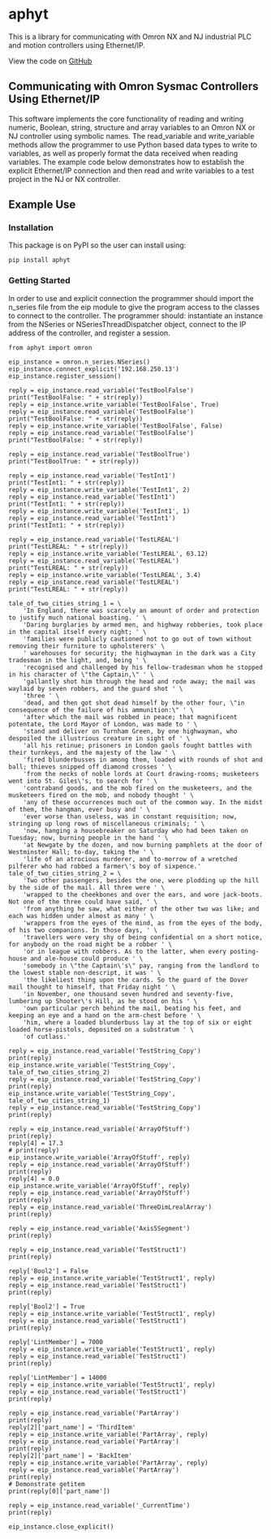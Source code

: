 # aphyt
This is a library for communicating with Omron NX and NJ industrial PLC and motion controllers using Ethernet/IP.

View the code on [GitHub](https://github.com/aphyt/aphytcomm)

## Communicating with Omron Sysmac Controllers Using Ethernet/IP

This software implements the core functionality of reading and writing numeric, Boolean, string, structure and array variables to an Omron NX or NJ controller using symbolic names. The read_variable and write_variable methods allow the programmer to use Python based data types to write to variables, as well as properly format the data received when reading variables. The example code below demonstrates how to establish the explicit Ethernet/IP connection and then read and write variables to a test project in the NJ or NX controller.

## Example Use

### Installation

This package is on PyPI so the user can install using:

    pip install aphyt

### Getting Started

In order to use and explicit connection the programmer should import the n_series file from the eip module to give the program access to the classes to connect to the controller. The programmer should: instantiate an instance from the NSeries or NSeriesThreadDispatcher object, connect to the IP address of the controller, and register a session.

    from aphyt import omron
    
    eip_instance = omron.n_series.NSeries()
    eip_instance.connect_explicit('192.168.250.13')
    eip_instance.register_session()
    
    reply = eip_instance.read_variable('TestBoolFalse')
    print("TestBoolFalse: " + str(reply))
    reply = eip_instance.write_variable('TestBoolFalse', True)
    reply = eip_instance.read_variable('TestBoolFalse')
    print("TestBoolFalse: " + str(reply))
    reply = eip_instance.write_variable('TestBoolFalse', False)
    reply = eip_instance.read_variable('TestBoolFalse')
    print("TestBoolFalse: " + str(reply))
    
    reply = eip_instance.read_variable('TestBoolTrue')
    print("TestBoolTrue: " + str(reply))
    
    reply = eip_instance.read_variable('TestInt1')
    print("TestInt1: " + str(reply))
    reply = eip_instance.write_variable('TestInt1', 2)
    reply = eip_instance.read_variable('TestInt1')
    print("TestInt1: " + str(reply))
    reply = eip_instance.write_variable('TestInt1', 1)
    reply = eip_instance.read_variable('TestInt1')
    print("TestInt1: " + str(reply))
    
    reply = eip_instance.read_variable('TestLREAL')
    print("TestLREAL: " + str(reply))
    reply = eip_instance.write_variable('TestLREAL', 63.12)
    reply = eip_instance.read_variable('TestLREAL')
    print("TestLREAL: " + str(reply))
    reply = eip_instance.write_variable('TestLREAL', 3.4)
    reply = eip_instance.read_variable('TestLREAL')
    print("TestLREAL: " + str(reply))
    
    tale_of_two_cities_string_1 = \
        'In England, there was scarcely an amount of order and protection to justify much national boasting. ' \
        'Daring burglaries by armed men, and highway robberies, took place in the capital itself every night; ' \
        'families were publicly cautioned not to go out of town without removing their furniture to upholsterers' \
        ' warehouses for security; the highwayman in the dark was a City tradesman in the light, and, being ' \
        'recognised and challenged by his fellow-tradesman whom he stopped in his character of \"the Captain,\" ' \
        'gallantly shot him through the head and rode away; the mail was waylaid by seven robbers, and the guard shot ' \
        'three ' \
        'dead, and then got shot dead himself by the other four, \"in consequence of the failure of his ammunition:\" ' \
        'after which the mail was robbed in peace; that magnificent potentate, the Lord Mayor of London, was made to ' \
        'stand and deliver on Turnham Green, by one highwayman, who despoiled the illustrious creature in sight of ' \
        'all his retinue; prisoners in London gaols fought battles with their turnkeys, and the majesty of the law ' \
        'fired blunderbusses in among them, loaded with rounds of shot and ball; thieves snipped off diamond crosses ' \
        'from the necks of noble lords at Court drawing-rooms; musketeers went into St. Giles\'s, to search for ' \
        'contraband goods, and the mob fired on the musketeers, and the musketeers fired on the mob, and nobody thought ' \
        'any of these occurrences much out of the common way. In the midst of them, the hangman, ever busy and ' \
        'ever worse than useless, was in constant requisition; now, stringing up long rows of miscellaneous criminals; ' \
        'now, hanging a housebreaker on Saturday who had been taken on Tuesday; now, burning people in the hand ' \
        'at Newgate by the dozen, and now burning pamphlets at the door of Westminster Hall; to-day, taking the ' \
        'life of an atrocious murderer, and to-morrow of a wretched pilferer who had robbed a farmer\'s boy of sixpence.'
    tale_of_two_cities_string_2 = \
        'Two other passengers, besides the one, were plodding up the hill by the side of the mail. All three were ' \
        'wrapped to the cheekbones and over the ears, and wore jack-boots. Not one of the three could have said, ' \
        'from anything he saw, what either of the other two was like; and each was hidden under almost as many ' \
        'wrappers from the eyes of the mind, as from the eyes of the body, of his two companions. In those days, ' \
        'travellers were very shy of being confidential on a short notice, for anybody on the road might be a robber ' \
        'or in league with robbers. As to the latter, when every posting-house and ale-house could produce ' \
        'somebody in \"the Captain\'s\" pay, ranging from the landlord to the lowest stable non-descript, it was ' \
        'the likeliest thing upon the cards. So the guard of the Dover mail thought to himself, that Friday night ' \
        'in November, one thousand seven hundred and seventy-five, lumbering up Shooter\'s Hill, as he stood on his ' \
        'own particular perch behind the mail, beating his feet, and keeping an eye and a hand on the arm-chest before ' \
        'him, where a loaded blunderbuss lay at the top of six or eight loaded horse-pistols, deposited on a substratum ' \
        'of cutlass.'
    
    reply = eip_instance.read_variable('TestString_Copy')
    print(reply)
    eip_instance.write_variable('TestString_Copy', tale_of_two_cities_string_2)
    reply = eip_instance.read_variable('TestString_Copy')
    print(reply)
    eip_instance.write_variable('TestString_Copy', tale_of_two_cities_string_1)
    reply = eip_instance.read_variable('TestString_Copy')
    print(reply)
    
    reply = eip_instance.read_variable('ArrayOfStuff')
    print(reply)
    reply[4] = 17.3
    # print(reply)
    eip_instance.write_variable('ArrayOfStuff', reply)
    reply = eip_instance.read_variable('ArrayOfStuff')
    print(reply)
    reply[4] = 0.0
    eip_instance.write_variable('ArrayOfStuff', reply)
    reply = eip_instance.read_variable('ArrayOfStuff')
    print(reply)
    reply = eip_instance.read_variable('ThreeDimLrealArray')
    print(reply)
    
    reply = eip_instance.read_variable('Axis5Segment')
    print(reply)
    
    reply = eip_instance.read_variable('TestStruct1')
    print(reply)
    
    reply['Bool2'] = False
    reply = eip_instance.write_variable('TestStruct1', reply)
    reply = eip_instance.read_variable('TestStruct1')
    print(reply)
    
    reply['Bool2'] = True
    reply = eip_instance.write_variable('TestStruct1', reply)
    reply = eip_instance.read_variable('TestStruct1')
    print(reply)
    
    reply['LintMember'] = 7000
    reply = eip_instance.write_variable('TestStruct1', reply)
    reply = eip_instance.read_variable('TestStruct1')
    print(reply)
    
    reply['LintMember'] = 14000
    reply = eip_instance.write_variable('TestStruct1', reply)
    reply = eip_instance.read_variable('TestStruct1')
    print(reply)
    
    reply = eip_instance.read_variable('PartArray')
    print(reply)
    reply[2]['part_name'] = 'ThirdItem'
    reply = eip_instance.write_variable('PartArray', reply)
    reply = eip_instance.read_variable('PartArray')
    print(reply)
    reply[2]['part_name'] = 'BackItem'
    reply = eip_instance.write_variable('PartArray', reply)
    reply = eip_instance.read_variable('PartArray')
    print(reply)
    # Demonstrate getitem
    print(reply[0]['part_name'])
    
    reply = eip_instance.read_variable('_CurrentTime')
    print(reply)
    
    eip_instance.close_explicit()